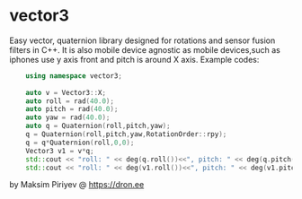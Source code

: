 # vector3
Easy vector, quaternion library designed for rotations and sensor fusion filters in C++.
It is also mobile device agnostic as mobile devices,such as iphones use y axis front and pitch is around X axis.
Example codes:
```c++
    using namespace vector3;
    
    auto v = Vector3::X;
    auto roll = rad(40.0);
    auto pitch = rad(40.0);
    auto yaw = rad(40.0);
    auto q = Quaternion(roll,pitch,yaw);
    q = Quaternion(roll,pitch,yaw,RotationOrder::rpy);
    q = q*Quaternion(roll,0,0);
    Vector3 v1 = v*q;
    std::cout << "roll: " << deg(q.roll())<<", pitch: " << deg(q.pitch()) << ", yaw: " << deg(q.yaw()) << endl;
    std::cout << "roll: " << deg(v1.roll())<<", pitch: " << deg(v1.pitch()) << ", yaw: " << deg(v1.yaw()) << endl;
```

by Maksim Piriyev @ https://dron.ee
